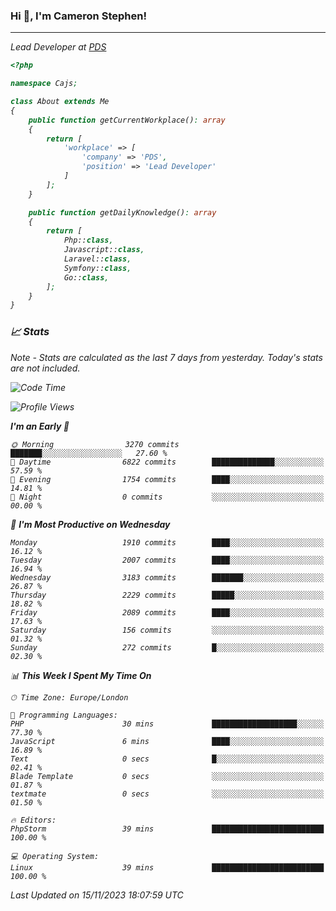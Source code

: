 ### Hi 👋, I'm Cameron Stephen!
<hr>
<p><em>Lead Developer at <a href="https://prindatasolutions.co.uk">PDS</a></p>


```php
<?php

namespace Cajs;

class About extends Me
{
    public function getCurrentWorkplace(): array
    {
        return [
            'workplace' => [
                'company' => 'PDS',
                'position' => 'Lead Developer'
            ]
        ];
    }

    public function getDailyKnowledge(): array
    {
        return [
            Php::class,
            Javascript::class,
            Laravel::class,
            Symfony::class,
            Go::class,
        ];
    }
}
```

### 📈 Stats
<p><em>Note - Stats are calculated as the last 7 days from yesterday. Today's stats are not included.</em></p>


<!--START_SECTION:waka-->
![Code Time](http://img.shields.io/badge/Code%20Time-3%2C609%20hrs%2040%20mins-blue)

![Profile Views](http://img.shields.io/badge/Profile%20Views-0-blue)

**I'm an Early 🐤** 

```text
🌞 Morning                3270 commits        ███████░░░░░░░░░░░░░░░░░░   27.60 % 
🌆 Daytime                6822 commits        ██████████████░░░░░░░░░░░   57.59 % 
🌃 Evening                1754 commits        ████░░░░░░░░░░░░░░░░░░░░░   14.81 % 
🌙 Night                  0 commits           ░░░░░░░░░░░░░░░░░░░░░░░░░   00.00 % 
```
📅 **I'm Most Productive on Wednesday** 

```text
Monday                   1910 commits        ████░░░░░░░░░░░░░░░░░░░░░   16.12 % 
Tuesday                  2007 commits        ████░░░░░░░░░░░░░░░░░░░░░   16.94 % 
Wednesday                3183 commits        ███████░░░░░░░░░░░░░░░░░░   26.87 % 
Thursday                 2229 commits        █████░░░░░░░░░░░░░░░░░░░░   18.82 % 
Friday                   2089 commits        ████░░░░░░░░░░░░░░░░░░░░░   17.63 % 
Saturday                 156 commits         ░░░░░░░░░░░░░░░░░░░░░░░░░   01.32 % 
Sunday                   272 commits         █░░░░░░░░░░░░░░░░░░░░░░░░   02.30 % 
```


📊 **This Week I Spent My Time On** 

```text
🕑︎ Time Zone: Europe/London

💬 Programming Languages: 
PHP                      30 mins             ███████████████████░░░░░░   77.30 % 
JavaScript               6 mins              ████░░░░░░░░░░░░░░░░░░░░░   16.89 % 
Text                     0 secs              █░░░░░░░░░░░░░░░░░░░░░░░░   02.41 % 
Blade Template           0 secs              ░░░░░░░░░░░░░░░░░░░░░░░░░   01.87 % 
textmate                 0 secs              ░░░░░░░░░░░░░░░░░░░░░░░░░   01.50 % 

🔥 Editors: 
PhpStorm                 39 mins             █████████████████████████   100.00 % 

💻 Operating System: 
Linux                    39 mins             █████████████████████████   100.00 % 
```


 Last Updated on 15/11/2023 18:07:59 UTC
<!--END_SECTION:waka-->
